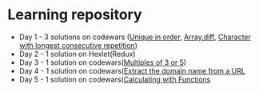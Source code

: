 # Learning repository

- Day 1 - 3 solutions on codewars ([Unique in order](https://www.codewars.com/kata/54e6533c92449cc251001667), [Array.diff](https://www.codewars.com/kata/523f5d21c841566fde000009), [Character with longest consecutive repetition](https://www.codewars.com/kata/586d6cefbcc21eed7a001155))
- Day 2 - 1 solution on Hexlet(Redux)
- Day 3 - 1 solution on codewars([Multiples of 3 or 5](https://www.codewars.com/kata/514b92a657cdc65150000006/solutions/javascript))
- Day 4 - 1 solution on codewars([Extract the domain name from a URL](https://www.codewars.com/kata/514a024011ea4fb54200004b)
- Day 5 - 1 solution on codewars([Calculating with Functions
](https://www.codewars.com/kata/525f3eda17c7cd9f9e000b39/solutions/javascript)